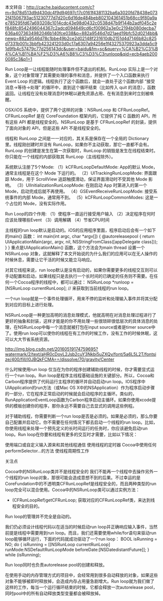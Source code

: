 本文转自：http://cache.baiducontent.com/c?m=9d78d513d9d430dc4f9d94697c17c0161f4381132ba6a3020fd78438e0732f41506793ac51230777d7d20c6d16de484beb802104361451b68cc9f80a9ae785295fd67a693208c1014cdc43e98d0432c0538d47b9f144b2adf045c2ef848fc8542496044367c2adcd094649cd6cf00962a3e0c2194b080decba7636a4073634982046b140fce038&p=882a9546d7d21aed19bfc52d0214bb&newp=882a9546d78c1bbe49b2ce2d02148f231610db2151d4d7146b82c825d7331b001c3bbfb423241203d0c17a6307a94256e1f43275370923a3dda5c91d9fb4c57479c77d256143dc&user=baidu&fm=sc&query=%CA%B2%C3%B4%CA%B1%BA%F2%D3%A6%B8%C3%D3%C3runloop&qid=ecb4aeb2000085c3&p1=1


Run Loop是一让线程能随时处理事件但不退出的机制。RunLoop 实际上是一个对象，这个对象管理了其需要处理的事件和消息，并提供了一个入口函数来执行Event Loop 的逻辑。线程执行了这个函数后，就会一直处于这个函数内部 “接受消息->等待->处理” 的循环中，直到这个循环结束（比如传入 quit 的消息），函数返回。让线程在没有处理消息时休眠以避免资源占用、在有消息到来时立刻被唤醒。

OSX/iOS 系统中，提供了两个这样的对象：NSRunLoop 和 CFRunLoopRef。CFRunLoopRef 是在 CoreFoundation 框架内的，它提供了纯 C 函数的 API，所有这些 API 都是线程安全的。NSRunLoop 是基于 CFRunLoopRef 的封装，提供了面向对象的 API，但是这些 API 不是线程安全的。

线程和 RunLoop 之间是一一对应的，其关系是保存在一个全局的 Dictionary 里。线程刚创建时并没有 RunLoop，如果你不主动获取，那它一直都不会有。RunLoop 的创建是发生在第一次获取时，RunLoop 的销毁是发生在线程结束时。你只能在一个线程的内部获取其 RunLoop（主线程除外）。

系统默认注册了5个Mode:
（1）kCFRunLoopDefaultMode: App的默认 Mode，通常主线程是在这个 Mode 下运行的。
（2）UITrackingRunLoopMode: 界面跟踪 Mode，用于 ScrollView 追踪触摸滑动，保证界面滑动时不受其他 Mode 影响。
（3）UIInitializationRunLoopMode: 在刚启动 App 时第进入的第一个 Mode，启动完成后就不再使用。
（4）GSEventReceiveRunLoopMode: 接受系统事件的内部 Mode，通常用不到。
（5）kCFRunLoopCommonModes: 这是一个占位的 Mode，没有实际作用。

Run Loop的四个作用:
（1）使程序一直运行接受用户输入
（2）决定程序在何时应该处理哪些Event
（3）调用解耦
（4）节省CPU时间

主线程的run loop默认是启动的。iOS的应用程序里面，程序启动后会有一个如下的main() 函数：
int main(int argc, char *argv[])
{
    @autoreleasepool {
        return UIApplicationMain(argc, argv, nil, NSStringFromClass([appDelegate class]));
    }
}
重点是UIApplicationMain() 函数，这个方法会为main thread 设置一个NSRunLoop 对象，这就解释了本文开始说的为什么我们的应用可以在无人操作的时候休息，需要让它干活的时候又能立马响应。

对其它线程来说，run loop默认是没有启动的，如果你需要更多的线程交互则可以手动配置和启动，如果线程只是去执行一个长时间的已确定的任务则不需要。在任何一个Cocoa程序的线程中，都可以通过：
NSRunLoop *runloop = [NSRunLoop currentRunLoop]; // 来获取到当前线程的run loop。

一个run loop就是一个事件处理循环，用来不停的监听和处理输入事件并将其分配到对应的目标上进行处理。

NSRunLoop是一种更加高明的消息处理模式，他就高明在对消息处理过程进行了更好的抽象和封装，这样才能是的你不用处理一些很琐碎很低层次的具体消息的处理，在NSRunLoop中每一个消息就被打包在input source或者是timer source中了。使用run loop可以使你的线程在有工作的时候工作，没有工作的时候休眠，这可以大大节省系统资源。

http://img.blog.csdn.net/20160519174759695?watermark/2/text/aHR0cDovL2Jsb2cuY3Nkbi5uZXQv/font/5a6L5L2T/fontsize/400/fill/I0JBQkFCMA==/dissolve/70/gravity/Center

什么时候使用run loop
仅当在为你的程序创建辅助线程的时候，你才需要显式运行一个run loop。Run loop是程序主线程基础设施的关键部分。所以，Cocoa和Carbon程序提供了代码运行主程序的循环并自动启动run loop。IOS程序中UIApplication的run方法（或Mac OS X中的NSApplication）作为程序启动步骤的一部分，它在程序正常启动的时候就会启动程序的主循环。类似的，RunApplicationEventLoop函数为Carbon程序启动主循环。如果你使用xcode提供的模板创建你的程序，那你永远不需要自己去显式的调用这些例程。

对于辅助线程，你需要判断一个run loop是否是必须的。如果是必须的，那么你要自己配置并启动它。你不需要在任何情况下都去启动一个线程的run loop。比如，你使用线程来处理一个预先定义的长时间运行的任务时，你应该避免启动run loop。Run loop在你要和线程有更多的交互时才需要，比如以下情况：

使用端口或自定义输入源来和其他线程通信
使用线程的定时器
Cocoa中使用任何performSelector…的方法
使线程周期性工作

关注点

Cocoa中的NSRunLoop类并不是线程安全的
我们不能再一个线程中去操作另外一个线程的run loop对象，那很可能会造成意想不到的后果。不过幸运的是CoreFundation中的不透明类CFRunLoopRef是线程安全的，而且两种类型的run loop完全可以混合使用。Cocoa中的NSRunLoop类可以通过实例方法：
- (CFRunLoopRef)getCFRunLoop;
获取对应的CFRunLoopRef类，来达到线程安全的目的。

Run loop的管理并不完全是自动的。

我们仍必须设计线程代码以在适当的时候启动run loop并正确响应输入事件，当然前提是线程中需要用到run loop。而且，我们还需要使用while/for语句来驱动run loop能够循环运行，下面的代码就成功驱动了一个run loop：
BOOL isRunning = NO;
do 
{
    isRunning = [[NSRunLoop currentRunLoop] runMode:NSDefaultRunLoopMode beforeDate:[NSDatedistantFuture]];
} 
while (isRunning);

Run loop同时也负责autorelease pool的创建和释放。

在使用手动的内存管理方式的项目中，会经常用到很多自动释放的对象，如果这些对象不能够被即时释放掉，会造成内存占用量急剧增大。Run loop就为我们做了这样的工作，每当一个运行循环结束的时候，它都会释放一次autorelease pool，同时pool中的所有自动释放类型变量都会被释放掉。

